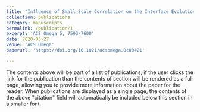 ```yaml
---
title: "Influence of Small-Scale Correlation on the Interface Evolution of Semiflexible Homopolymer Blends"
collection: publications
category: manuscripts
permalink: /publication/1
excerpt: 'ACS Omega 5, 7593-7600'
date: 2020-03-27
venue: 'ACS Omega'
paperurl: 'https://doi.org/10.1021/acsomega.0c00421'

---
```

The contents above will be part of a list of publications, if the user clicks the link for the publication than the contents of section will be rendered as a full page, allowing you to provide more information about the paper for the reader. When publications are displayed as a single page, the contents of the above "citation" field will automatically be included below this section in a smaller font.

